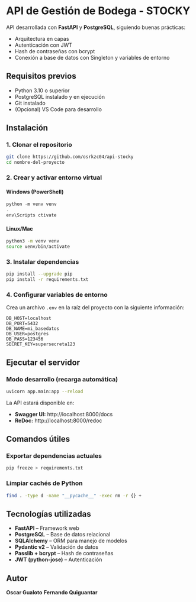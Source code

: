 # API de Gestión de Bodega - STOCKY

API desarrollada con **FastAPI** y **PostgreSQL**, siguiendo buenas prácticas:
- Arquitectura en capas
- Autenticación con JWT
- Hash de contraseñas con bcrypt
- Conexión a base de datos con Singleton y variables de entorno

## Requisitos previos

- Python 3.10 o superior
- PostgreSQL instalado y en ejecución
- Git instalado
- (Opcional) VS Code para desarrollo

## Instalación

### 1. Clonar el repositorio

```bash
git clone https://github.com/osrkzc04/api-stocky
cd nombre-del-proyecto
```

### 2. Crear y activar entorno virtual

#### Windows (PowerShell)
```powershell
python -m venv venv
.
env\Scripts ctivate
```

#### Linux/Mac
```bash
python3 -m venv venv
source venv/bin/activate
```

### 3. Instalar dependencias

```bash
pip install --upgrade pip
pip install -r requirements.txt
```

### 4. Configurar variables de entorno

Crea un archivo `.env` en la raíz del proyecto con la siguiente información:

```env
DB_HOST=localhost
DB_PORT=5432
DB_NAME=mi_basedatos
DB_USER=postgres
DB_PASS=123456
SECRET_KEY=supersecreta123
```

## Ejecutar el servidor

### Modo desarrollo (recarga automática)

```bash
uvicorn app.main:app --reload
```

La API estará disponible en:
- **Swagger UI:** http://localhost:8000/docs
- **ReDoc:** http://localhost:8000/redoc

## Comandos útiles

### Exportar dependencias actuales
```bash
pip freeze > requirements.txt
```

### Limpiar cachés de Python
```bash
find . -type d -name "__pycache__" -exec rm -r {} +
```

## Tecnologías utilizadas

- **FastAPI** – Framework web
- **PostgreSQL** – Base de datos relacional
- **SQLAlchemy** – ORM para manejo de modelos
- **Pydantic v2** – Validación de datos
- **Passlib + bcrypt** – Hash de contraseñas
- **JWT (python-jose)** – Autenticación

## Autor

**Oscar Gualoto**
**Fernando Quiguantar**

